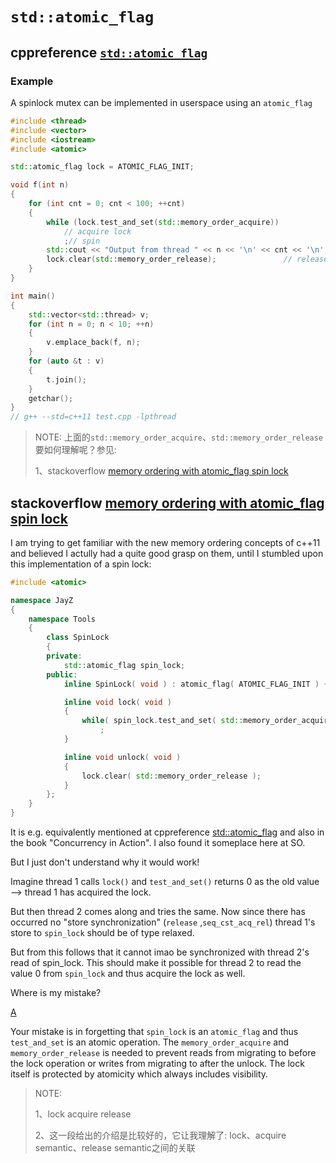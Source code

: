 # `std::atomic_flag`



## cppreference [`std::atomic_flag`](https://en.cppreference.com/w/cpp/atomic/atomic_flag)

### Example

A spinlock mutex can be implemented in userspace using an `atomic_flag`

```C++
#include <thread>
#include <vector>
#include <iostream>
#include <atomic>

std::atomic_flag lock = ATOMIC_FLAG_INIT;

void f(int n)
{
	for (int cnt = 0; cnt < 100; ++cnt)
	{
		while (lock.test_and_set(std::memory_order_acquire))
			// acquire lock
			;// spin
		std::cout << "Output from thread " << n << '\n' << cnt << '\n';
		lock.clear(std::memory_order_release);               // release lock
	}
}

int main()
{
	std::vector<std::thread> v;
	for (int n = 0; n < 10; ++n)
	{
		v.emplace_back(f, n);
	}
	for (auto &t : v)
	{
		t.join();
	}
	getchar();
}
// g++ --std=c++11 test.cpp -lpthread


```

> NOTE: 上面的`std::memory_order_acquire`、`std::memory_order_release`要如何理解呢？参见:
>
> 1、stackoverflow [memory ordering with atomic_flag spin lock](https://stackoverflow.com/questions/14791495/memory-ordering-with-atomic-flag-spin-lock)



## stackoverflow [memory ordering with atomic_flag spin lock](https://stackoverflow.com/questions/14791495/memory-ordering-with-atomic-flag-spin-lock)

I am trying to get familiar with the new memory ordering concepts of c++11 and believed I actully had a quite good grasp on them, until I stumbled upon this implementation of a spin lock:

```cpp
#include <atomic>

namespace JayZ
{
    namespace Tools
    {
        class SpinLock
        {
        private:
            std::atomic_flag spin_lock;
        public:
            inline SpinLock( void ) : atomic_flag( ATOMIC_FLAG_INIT ) {}

            inline void lock( void )
            {
                while( spin_lock.test_and_set( std::memory_order_acquire ) )
                    ;
            }

            inline void unlock( void )
            {
                lock.clear( std::memory_order_release );
            }
        };
    }
}
```

It is e.g. equivalently mentioned at cppreference [std::atomic_flag](http://en.cppreference.com/w/cpp/atomic/atomic_flag ) and also in the book "Concurrency in Action". I also found it someplace here at SO.

But I just don't understand why it would work!

Imagine thread 1 calls `lock()` and `test_and_set()` returns 0 as the old value --> thread 1 has acquired the lock.

But then thread 2 comes along and tries the same. Now since there has occurred no "store synchronization" (`release` ,`seq_cst_acq_rel`) thread 1's store to `spin_lock` should be of type relaxed.

But from this follows that it cannot imao be synchronized with thread 2's read of spin_lock. This should make it possible for thread 2 to read the value 0 from `spin_lock` and thus acquire the lock as well.

Where is my mistake?

[A](https://stackoverflow.com/a/14791524)

Your mistake is in forgetting that `spin_lock` is an `atomic_flag` and thus `test_and_set` is an atomic operation. The `memory_order_acquire` and `memory_order_release` is needed to prevent reads from migrating to before the lock operation or writes from migrating to after the unlock. The lock itself is protected by atomicity which always includes visibility.

> NOTE: 
>
> 1、lock acquire release
>
> 2、这一段给出的介绍是比较好的，它让我理解了: lock、acquire semantic、release semantic之间的关联